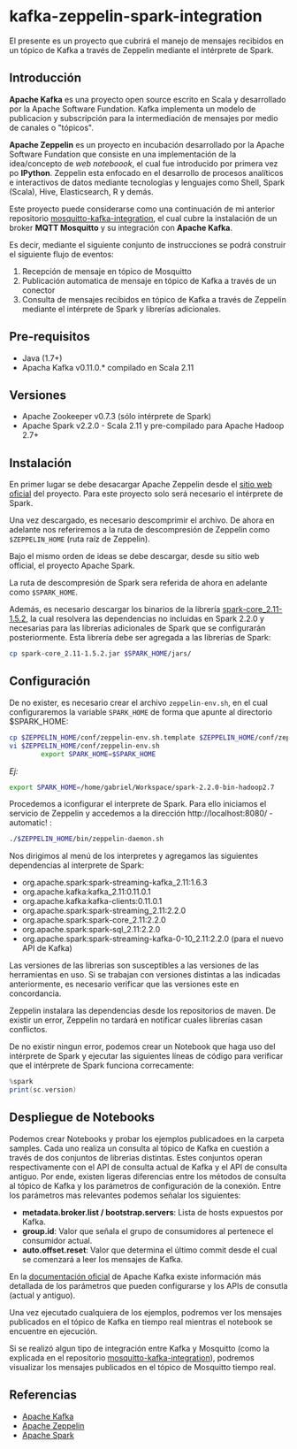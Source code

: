 # kafka-zeppelin-spark-integration

El presente es un proyecto que cubrirá el manejo de mensajes recibidos en un tópico de Kafka a través de Zeppelin mediante el intérprete de Spark.

## Introducción

**Apache Kafka** es una proyecto open source escrito en Scala y desarrollado por la Apache Software Fundation. Kafka implementa un modelo de publicacion y subscripción para la intermediación de mensajes por medio de canales o "tópicos".

**Apache Zeppelin** es un proyecto en incubación desarrollado por la Apache Software Fundation que consiste en una implementación de la idea/concepto de _web noteboook_, el cual fue introducido por primera vez po **IPython**. Zeppelin esta enfocado en el desarrollo de procesos analíticos e interactivos de datos mediante tecnologías y lenguajes como Shell, Spark (Scala), Hive, Elasticsearch, R y demás.

Este proyecto puede considerarse como una continuación de mi anterior repositorio [mosquitto-kafka-integration](https://github.com/Gersaibot/mosquitto-kafka-integration), el cual cubre la instalación de un broker **MQTT Mosquitto** y su integración con **Apache Kafka**.

Es decir, mediante el siguiente conjunto de instrucciones se podrá construir el siguiente flujo de eventos:
1. Recepción de mensaje en tópico de Mosquitto
2. Publicación automatica de mensaje en tópico de Kafka a través de un conector
3. Consulta de mensajes recibidos en tópico de Kafka a través de Zeppelin mediante el intérprete de Spark y librerías adicionales. 

## Pre-requisitos

* Java (1.7+)
* Apacha Kafka v0.11.0.* compilado en Scala 2.11

## Versiones

* Apache Zookeeper v0.7.3 (sólo intérprete de Spark)
* Apache Spark v2.2.0 - Scala 2.11 y pre-compilado para Apache Hadoop 2.7+

## Instalación

En primer lugar se debe desacargar Apache Zeppelin desde el [sitio web oficial](https://zeppelin.apache.org/download.html) del proyecto. Para este proyecto solo será necesario el intérprete de Spark.

Una vez descargado, es necesario descomprimir el archivo. De ahora en adelante nos referiremos a la ruta de descompresión de Zeppelin como `$ZEPPELIN_HOME` (ruta raíz de Zeppelin).

Bajo el mismo orden de ideas se debe descargar,  desde su sitio web official, el proyecto Apache Spark.

La ruta de descompresión de Spark sera referida de ahora en adelante como `$SPARK_HOME`.

Además, es necesario descargar los binarios de la librería [spark-core_2.11-1.5.2](https://book2s.com/java/jar/s/spark-core-2-11/download-spark-core_2.11-1.5.2.jar.html), la cual resolvera las dependencias no incluidas en Spark 2.2.0 y necesarias para las librerías adicionales de Spark que se configurarán posteriormente. Esta librería debe ser agregada a las librerías de Spark:

```bash
cp spark-core_2.11-1.5.2.jar $SPARK_HOME/jars/
```

## Configuración

De no exister, es necesario crear el archivo `zeppelin-env.sh`, en el cual configuraremos la variable `SPARK_HOME` de forma que apunte al directorio $SPARK_HOME:

```bash
cp $ZEPPELIN_HOME/conf/zeppelin-env.sh.template $ZEPPELIN_HOME/conf/zeppelin-env.sh
vi $ZEPPELIN_HOME/conf/zeppelin-env.sh
		export SPARK_HOME=$SPARK_HOME
```
_Ej:_
```bash
export SPARK_HOME=/home/gabriel/Workspace/spark-2.2.0-bin-hadoop2.7
```

Procedemos a iconfigurar el interprete de Spark. Para ello iniciamos el servicio de Zeppelin y accedemos a la dirección http://localhost:8080/ - automatic! :

```bash
./$ZEPPELIN_HOME/bin/zeppelin-daemon.sh
```

Nos dirigimos al menú de los interpretes y agregamos las siguientes dependencias al interprete de Spark:

- org.apache.spark:spark-streaming-kafka_2.11:1.6.3
- org.apache.kafka:kafka_2.11:0.11.0.1
- org.apache.kafka:kafka-clients:0.11.0.1
- org.apache.spark:spark-streaming_2.11:2.2.0
- org.apache.spark:spark-core_2.11:2.2.0
- org.apache.spark:spark-sql_2.11:2.2.0
- org.apache.spark:spark-streaming-kafka-0-10_2.11:2.2.0 (para el nuevo API de Kafka)

Las versiones de las librerias son susceptibles a las versiones de las herramientas en uso. Si se trabajan con versiones distintas a las indicadas anteriormente, es necesario verificar que las versiones este en concordancia.

Zeppelin instalara las dependencias desde los repositorios de maven. De existir un error, Zeppelin no tardará en notificar cuales librerías casan conflictos.

De no existir ningun error, podemos crear un Notebook que haga uso del intérprete de Spark y ejecutar las siguientes líneas de código para verificar que el intérprete de Spark funciona correcamente:

```scala
%spark
print(sc.version)
```

## Despliegue de Notebooks

Podemos crear Notebooks y probar los ejemplos publicadoes en la carpeta samples. Cada uno realiza un consulta al tópico de Kafka en cuestión a través de dos conjuntos de librerias distintas. Estes conjuntos operan respectivamente con el API de consulta actual de Kafka y el API de consulta antiguo. Por ende, existen ligeras diferencias entre los métodos de consulta al tópico de Kafka y los parámetros de configuración de la conexión. Entre los parámetros mas relevantes podemos señalar los siguientes:

- **metadata.broker.list / bootstrap.servers**: Lista de hosts expuestos por Kafka. 
- **group.id**: Valor que señala el grupo de consumidores al pertenece el consumidor actual.
- **auto.offset.reset**: Valor que determina el último commit desde el cual se comenzará a leer los mensajes de Kafka.

En la [documentación oficial](https://kafka.apache.org/documentation/) de Apache Kafka existe información más detallada de los parámetros que pueden configurarse y los APIs de consutla (actual y antiguo). 

Una vez ejecutado cualquiera de los ejemplos, podremos ver los mensajes publicados en el tópico de Kafka en tiempo real mientras el notebook se encuentre en ejecución.

Si se realizó algun tipo de integración entre Kafka y Mosquitto (como la explicada en el repositorio [mosquitto-kafka-integration](https://github.com/Gersaibot/mosquitto-kafka-integration)), podremos visualizar los mensajes publicados en el tópico de Mosquitto tiempo real. 

## Referencias

- [Apache Kafka](https://kafka.apache.org/)
- [Apache Zeppelin](https://zeppelin.apache.org/)
- [Apache Spark](https://spark.apache.org/)






